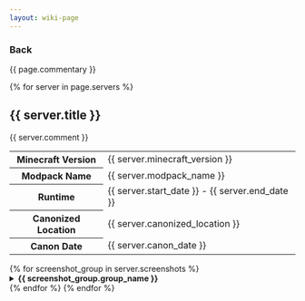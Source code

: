 ```yaml
---
layout: wiki-page
---
```


<div class="serverEra" onclick="window.location.href='/minecraft_servers'">
    <h3> Back </h3>
</div>

{{ page.commentary }}

{% for server in page.servers %}
<h2>{{ server.title }}</h2>
<p> {{ server.comment }} </p>
<table>
    <tr>
        <th>Minecraft Version</th>
        <td>{{ server.minecraft_version }}</td>
    </tr>
    <tr>
        <th>Modpack Name</th>
        <td>{{ server.modpack_name }}</td>
    </tr>
    <tr>
        <th>Runtime</th>
        <td>{{ server.start_date }} - {{ server.end_date }}</td>
    </tr>
    <tr>
        <th>Canonized Location</th>
        <td>{{ server.canonized_location }}</td>
    </tr>
    <tr>
        <th>Canon Date</th>
        <td>{{ server.canon_date }}</td>
    </tr>
</table>
{% for screenshot_group in server.screenshots %}
<details>
    <summary><b>{{ screenshot_group.group_name }}</b></summary>
    {{screenshot_group.group_description}}

    {% for entry in screenshot_group.images %}
        {% if entry.image %}
        <img src="/assets/images/minecraft_servers/{{ entry.image }}" alt="{{ entry.description }}" >
        {% endif %}
        {% if entry.video %}
        <div style="display: flex; justify-content: center;">
            <iframe style="width:80%; aspect-ratio:16/9;" src="https://www.youtube.com/embed/{{entry.video}}" title="YouTube video player" frameborder="0" allow="accelerometer; autoplay; clipboard-write; encrypted-media; gyroscope; picture-in-picture; web-share" referrerpolicy="strict-origin-when-cross-origin" allowfullscreen></iframe>
        </div>
        {% endif %}
        <p style="text-align: center;"><i>{{ entry.description }}</i></p>
    {% endfor %}
</details>
{% endfor %}
{% endfor %}